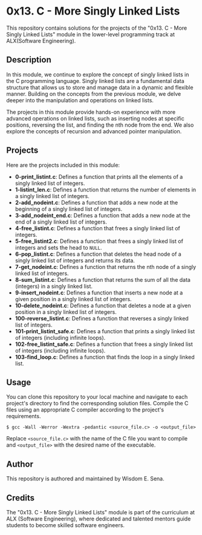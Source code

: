 # 0x13. C - More Singly Linked Lists

This repository contains solutions for the projects of the "0x13. C - More Singly Linked Lists" module in the lower-level programming track at ALX(Software Engineering).

## Description
In this module, we continue to explore the concept of singly linked lists in the C programming language. Singly linked lists are a fundamental data structure that allows us to store and manage data in a dynamic and flexible manner. Building on the concepts from the previous module, we delve deeper into the manipulation and operations on linked lists.

The projects in this module provide hands-on experience with more advanced operations on linked lists, such as inserting nodes at specific positions, reversing the list, and finding the nth node from the end. We also explore the concepts of recursion and advanced pointer manipulation.

## Projects
Here are the projects included in this module:
- **0-print_listint.c**: Defines a function that prints all the elements of a singly linked list of integers.
- **1-listint_len.c**: Defines a function that returns the number of elements in a singly linked list of integers.
- **2-add_nodeint.c**: Defines a function that adds a new node at the beginning of a singly linked list of integers.
- **3-add_nodeint_end.c**: Defines a function that adds a new node at the end of a singly linked list of integers.
- **4-free_listint.c**: Defines a function that frees a singly linked list of integers.
- **5-free_listint2.c**: Defines a function that frees a singly linked list of integers and sets the head to `NULL`.
- **6-pop_listint.c**: Defines a function that deletes the head node of a singly linked list of integers and returns its data.
- **7-get_nodeint.c**: Defines a function that returns the nth node of a singly linked list of integers.
- **8-sum_listint.c**: Defines a function that returns the sum of all the data (integers) in a singly linked list.
- **9-insert_nodeint.c**: Defines a function that inserts a new node at a given position in a singly linked list of integers.
- **10-delete_nodeint.c**: Defines a function that deletes a node at a given position in a singly linked list of integers.
- **100-reverse_listint.c**: Defines a function that reverses a singly linked list of integers.
- **101-print_listint_safe.c**: Defines a function that prints a singly linked list of integers (including infinite loops).
- **102-free_listint_safe.c**: Defines a function that frees a singly linked list of integers (including infinite loops).
- **103-find_loop.c**: Defines a function that finds the loop in a singly linked list.

## Usage
You can clone this repository to your local machine and navigate to each project's directory to find the corresponding solution files. Compile the C files using an appropriate C compiler according to the project's requirements.

```
$ gcc -Wall -Werror -Wextra -pedantic <source_file.c> -o <output_file>
```

Replace `<source_file.c>` with the name of the C file you want to compile and `<output_file>` with the desired name of the executable.

## Author
This repository is authored and maintained by Wisdom E. Sena.

## Credits
The "0x13. C - More Singly Linked Lists" module is part of the curriculum at ALX (Software Engineering), where dedicated and talented mentors guide students to become skilled software engineers.
